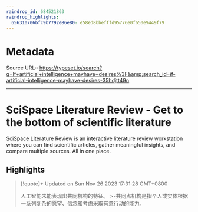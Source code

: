 ```yaml
---
raindrop_id: 684521863
raindrop_highlights:
  656310706bfc9b7792e86e80: e58ed8bbefffd95776e0f650e9449f79
---
```


# Metadata
Source URL:: https://typeset.io/search?q=If+artificial+intelligence+mayhave+desires%3F&amp;search_id=if-artificial-intelligence-mayhave-desires-35hdjtt49n


---
# SciSpace Literature Review - Get to the bottom of scientific literature

SciSpace Literature Review is an interactive literature review workstation where you can find scientific articles, gather meaningful insights, and compare multiple sources. All in one place.

## Highlights

> [!quote]+ Updated on Sun Nov 26 2023 17:31:28 GMT+0800
>
> 人工智能未能表现出共同机构的特征。
&gt;-共同点机构是指个人或实体根据一系列复杂的愿望、信念和考虑采取有意行动的能力。
